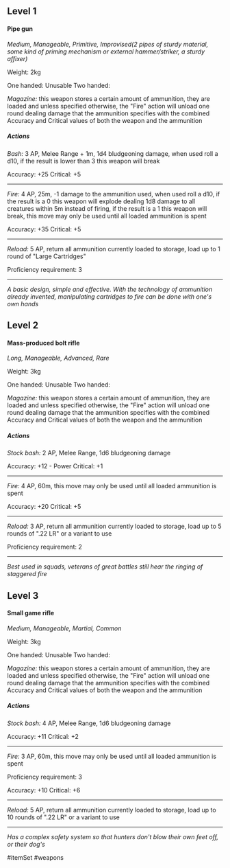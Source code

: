 ## Level 1
#### Pipe gun
*Medium, Manageable, Primitive, Improvised(2 pipes of sturdy material, some kind of priming mechanism or external hammer/striker, a sturdy affixer)*

Weight: 2kg

One handed: Unusable
Two handed:

*Magazine:* this weapon stores a certain amount of ammunition, they are loaded and unless specified otherwise, the "Fire" action will unload one round dealing damage that the ammunition specifies with the combined Accuracy and Critical values of both the weapon and the ammunition
##### Actions

*Bash:* 3 AP, Melee Range + 1m, 1d4 bludgeoning damage, when used roll a d10, if the result is lower than 3 this weapon will break

Accuracy: +25
Critical: +5

---

*Fire:* 4 AP, 25m, -1 damage to the ammunition used, when used roll a d10, if the result is a 0 this weapon will explode dealing 1d8 damage to all creatures within 5m instead of firing, if the result is a 1 this weapon will break, this move may only be used until all loaded ammunition is spent

Accuracy: +35
Critical: +5

---

*Reload:* 5 AP, return all ammunition currently loaded to storage, load up to 1 round of "Large Cartridges"

Proficiency requirement: 3

---
*A basic design, simple and effective. With the technology of ammunition already invented, manipulating cartridges to fire can be done with one's own hands*

## Level 2
#### Mass-produced bolt rifle
*Long, Manageable, Advanced, Rare*

Weight: 3kg

One handed: Unusable
Two handed:

*Magazine:* this weapon stores a certain amount of ammunition, they are loaded and unless specified otherwise, the "Fire" action will unload one round dealing damage that the ammunition specifies with the combined Accuracy and Critical values of both the weapon and the ammunition
##### Actions

*Stock bash:* 2 AP, Melee Range, 1d6 bludgeoning damage

Accuracy: +12 - Power
Critical: +1

---

*Fire:* 4 AP, 60m, this move may only be used until all loaded ammunition is spent

Accuracy: +20
Critical: +5

---

*Reload:* 3 AP, return all ammunition currently loaded to storage, load up to 5 rounds of ".22 LR" or a variant to use

Proficiency requirement: 2

---
*Best used in squads, veterans of great battles still hear the ringing of staggered fire*

## Level 3
#### Small game rifle
*Medium, Manageable, Martial, Common*

Weight: 3kg

One handed: Unusable
Two handed:

*Magazine:* this weapon stores a certain amount of ammunition, they are loaded and unless specified otherwise, the "Fire" action will unload one round dealing damage that the ammunition specifies with the combined Accuracy and Critical values of both the weapon and the ammunition
##### Actions

*Stock bash:* 4 AP, Melee Range, 1d6 bludgeoning damage

Accuracy: +11
Critical: +2

---

*Fire:* 3 AP, 60m, this move may only be used until all loaded ammunition is spent

Proficiency requirement: 3

Accuracy: +10
Critical: +6

---

*Reload:* 5 AP, return all ammunition currently loaded to storage, load up to 10 rounds of ".22 LR" or a variant to use

---
*Has a complex safety system so that hunters don't blow their own feet off, or their dog's*

#itemSet #weapons 